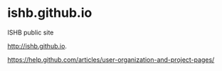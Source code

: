 # ishb.github.io

ISHB public site

http://ishb.github.io.

https://help.github.com/articles/user-organization-and-project-pages/
